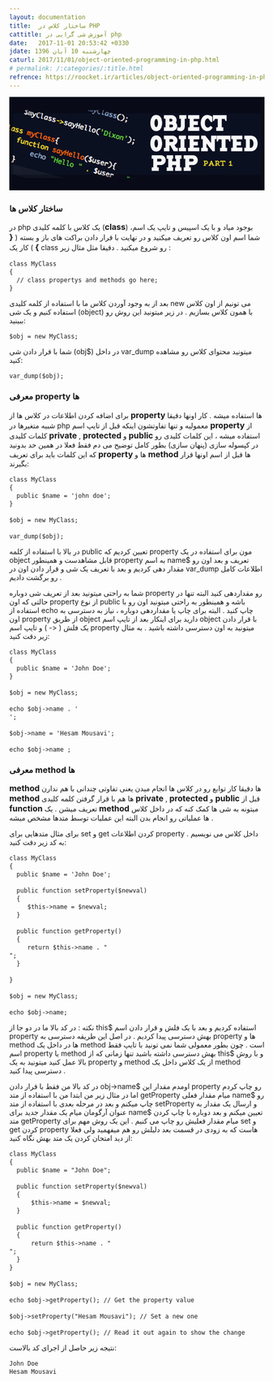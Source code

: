 ```yaml
---
layout: documentation
title:  ساختار کلاس در PHP
cattitle: آموزش شی گرایی در php
date:   2017-11-01 20:53:42 +0330
jdate: چهارشنبه 10 آبان 1396
caturl: 2017/11/01/object-oriented-programming-in-php.html
# permalink: /:categories/:title.html
refrence: https://roocket.ir/articles/object-oriented-programming-in-php-part-1
---
```

<div align="center">
<img src="/images/original/php-oop-course.png" alt="{{page.title}}" />
</div>

<h3>ساختار کلاس ها</h3>
<p>در php یک کلاس با کلمه کلیدی (<span style="font-size: 16px;"><strong><span class="notespan">class</span></strong></span>) بوجود میاد و با یک اسپیس و تایپ یک اسم، شما اسم اون کلاس رو تعریف میکنید و در نهایت با قرار دادن براکت های باز و بسته ( <span style="font-size: 16px;"><strong><span class="notespan">{ }</span></strong></span>&nbsp;) کار یک class رو شروع میکنید . دقیقا مثل مثال زیر :
</p>

<pre><code class="language-php  line-numbers">class MyClass
{
  // class propertys and methods go here;
}
</code></pre>

<p>
بعد از به وجود آوردن کلاس ما با استفاده از کلمه کلیدی new می تونیم از اون کلاس استفاده کنیم و یک شی (object) با همون کلاس بسازیم . در زیر میتونید این روش رو ببینید:
</p>
<pre><code class="language-php  line-numbers">$obj = new MyClass;</code></pre>

<p>
شما با قرار دادن شی (obj$) در داخل var_dump میتونید محتوای کلاس رو مشاهده کنید:
</p>
<pre><code class="language-php  line-numbers">var_dump($obj);</code></pre>


<h3>معرفی property ها</h3> <p>برای اضافه کردن اطلاعات در کلاس ها از <span style="font-size: 16px;"><strong><span class="notespan">property </span></strong></span>ها استفاده میشه . کار اونها دقیقا شبیه متغیرها در php معمولیه و تنها تفاوتشون اینکه قبل از تایپ اسم <span class="notespan"><span style="font-size: 16px;"><strong>property </strong></span></span>از کلمات کلیدی <strong><span class="notespan"><span style="font-size: 16px;">private </span></span></strong>,&nbsp;<span style="font-size: 16px;"><span class="notespan"><strong>protected </strong></span></span>و <strong><span class="notespan"><span style="font-size: 16px;">public </span></span></strong>استفاده میشه ، این کلمات کلیدی رو در کپسوله سازی (پنهان سازی) بطور کامل توضیح می دم فقط فعلا در همین حد بدونید که این کلمات باید برای تعریف <span style="font-size: 16px;"><strong><span class="notespan">property </span></strong></span>ها و <span style="font-size: 16px;"><strong><span class="notespan">method </span></strong></span>ها قبل از اسم اونها قرار بگیرند:
</p>

<pre><code class="language-php  line-numbers">class MyClass
{
  public $name = 'john doe';
}

$obj = new MyClass;

var_dump($obj);
</code></pre>

<p>
در بالا با استفاده از کلمه public تعیین کردیم که property مون برای استفاده در یک object قابل مشاهدست و همینطور property به اسم name$ تعریف و بعد اون رو مقدار دهی کردیم و بعد با تعریف یک شی و قرار دادن اون در var_dump اطلاعات کامل رو برگشت دادیم .
</p>

<p>
شما به راحتی میتونید بعد از تعریف شی دوباره property رو مقداردهی کنید البته تنها در حالتی که اون property از نوع public باشه و همینطور به راحتی میتونید اون رو با استفاده از echo چاپ کنید . البته برای چاپ یا مقداردهی دوباره ، نیاز به دسترسی به اون property از طریق object دارید برای اینکار بعد از تایپ اسم object با قرار دادن یک فلش ( <- ) و تایپ اسم property میتونید به اون دسترسی داشته باشید . به مثال زیر دقت کنید:
</p>

<pre><code class="language-php  line-numbers">class MyClass
{
  public $name = 'John Doe';
}

$obj = new MyClass;

echo $obj->name . '</br >';

$obj->name = 'Hesam Mousavi';

echo $obj->name ;
</code></pre>


<h3>معرفی method ها</h3><p><strong><span class="notespan"><span style="font-size: 16px;">method</span></span></strong> ها دقیقا کار توابع رو در کلاس ها انجام میدن یعنی تفاوتی چندانی با هم ندارن <span class="notespan"><span style="font-size: 16px;"><strong>method </strong></span></span>ها هم با قرار گرفتن کلمه کلیدی&nbsp;<strong><span class="notespan"><span style="font-size: 16px;">private&nbsp;</span></span></strong>,&nbsp;<span style="font-size: 16px;"><span class="notespan"><strong>protected&nbsp;</strong></span></span>و&nbsp;<strong><span class="notespan"><span style="font-size: 16px;">public</span></span></strong> قبل از <span style="font-size: 16px;"><strong><span class="notespan">function </span></strong></span>تعریف میشن . یک <span style="font-size: 16px;"><span class="notespan"><strong>method</strong></span></span> میتونه به شی ها کمک کنه که در داخل کلاس ها عملیاتی رو انجام بدن البته این عملیات توسط متدها مشخص میشه .&nbsp;
</p>

<p>
برای مثال متدهایی برای set و get کردن اطلاعات property داخل کلاس می نویسیم . به کد زیر دقت کنید:
</p>


<pre><code class="language-php  line-numbers">class MyClass
{
  public $name = 'John Doe';

  public function setProperty($newval)
  {
     $this->name = $newval;
  }

  public function getProperty()
  {
     return $this->name . "</br >";
  }

}

$obj = new MyClass;

echo $obj->name;
</code></pre>

<p>
نکته : در کد بالا ما در دو جا از this$ استفاده کردیم و بعد با یک فلش و قرار دادن اسم property بهش دسترسی پیدا کردیم . در اصل این طریقه دسترسی به property ها و  method ها در داخل یک  method است . چون بطور معمولی شما نمی تونید با تایپ فقط اسم property یا method بهش دسترسی داشته باشید تنها زمانی که از this$ و با روش بالا عمل کنید میتونید به یک  property و  method از یک کلاس داخل یک method دسترسی پیدا کنید .
</p>

<p>
در کد بالا من فقط با قرار دادن obj->name$ اومدم مقدار این  property رو چاپ کردم اما در مثال زیر من ابتدا من با استفاده از متد getProperty میام مقدار فعلی name$ رو چاپ میکنم و بعد در مرحله بعدی با استفاده از متد setProperty و ارسال یک مقدار به عنوان آرگومان میام یک مقدار جدید برای name$ تعیین میکنم و بعد دوباره با چاپ کردن متد getProperty میام مقدار فعلیش رو چاپ می کنیم . این یک روش مهم برای set و get کردن  property هاست که به زودی در قسمت بعد دلیلش رو هم میفهمید ولی فعلا از دید امتحان کردن یک متد بهش نگاه کنید:
</p>

<pre><code class="language-php  line-numbers">class MyClass
{
  public $name = "John Doe";

  public function setProperty($newval)
  {
      $this->name = $newval;
  }

  public function getProperty()
  {
      return $this->name . "<br />";
  }
}

$obj = new MyClass;

echo $obj->getProperty(); // Get the property value

$obj->setProperty("Hesam Mousavi"); // Set a new one

echo $obj->getProperty(); // Read it out again to show the change
</code></pre>

<p>
نتیجه زیر حاصل از اجرای کد بالاست:
</p>


<pre><code class="language-php ">John Doe
Hesam Mousavi
</code></pre>